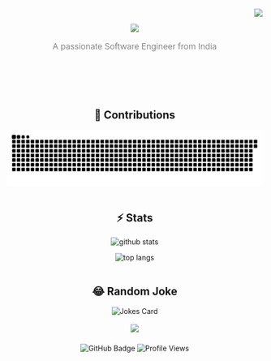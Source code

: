 <div align="center">
  <img align="right" src="https://visitor-badge.laobi.icu/badge?page_id=jwenjian.visitor-badge" />
  
  <div style="padding: 30px 20px; margin: 20px 0;">
    <img src="https://readme-typing-svg.herokuapp.com/?font=Righteous&size=35&center=true&vCenter=true&width=500&height=70&duration=4000&lines=Hi+There!+👋;+I'm+Nishita+Namdeo!;" />
    <h3 style="margin-top: 15px; color: #666; font-weight: 300;">A passionate Software Engineer from India</h3>
</div>

<br>

<div align="center">
  <h2>🐍 Contributions</h2>
  <picture>
    <source media="(prefers-color-scheme: dark)" srcset="https://raw.githubusercontent.com/nishita1010/nishita1010/output/github-contribution-grid-snake-dark.svg" />
    <source media="(prefers-color-scheme: light)" srcset="https://raw.githubusercontent.com/nishita1010/nishita1010/output/github-contribution-grid-snake.svg" />
    <img alt="github-snake" src="https://raw.githubusercontent.com/nishita1010/nishita1010/output/github-contribution-grid-snake.svg" />
  </picture>
</div>

<br>

<div align="center">
  <h2>⚡ Stats</h2>
  
  <p align="center">
<!--   <img width="45%" src="https://streak-stats.demolab.com?user=nishita1010&theme=radical&border_radius=8&count_private=true&background=45,667eea,764ba2&stroke=FFFFFF&ring=FFFFFF&fire=FFFFFF&currStreakLabel=FFFFFF"/> -->
    <img width="45%" src="https://github-readme-stats.vercel.app/api?username=nishita1010&show_icons=true&theme=radical&border_radius=8&bg_color=45,667eea,764ba2&title_color=FFFFFF&text_color=FFFFFF&icon_color=FFFFFF" alt="github stats" />
  </p>
  
  <img width="50%" src="https://github-readme-stats.vercel.app/api/top-langs/?username=nishita1010&layout=compact&theme=radical&border_radius=8&size_weight=0.5&count_weight=0.5&exclude_repo=github-readme-stats&bg_color=45,667eea,764ba2&title_color=FFFFFF&text_color=FFFFFF" alt="top langs" />
</div>

<br>

<div align="center">
  <h2>😂 Random Joke</h2>
  <img src="https://readme-jokes.vercel.app/api?theme=default" alt="Jokes Card" />
</div>

<br>

<div align="center">
  <img src="https://readme-typing-svg.herokuapp.com/?font=Righteous&size=20&center=true&vCenter=true&width=400&height=50&duration=4000&lines=Thanks+for+visiting!+✌️;+Let's+connect+on+LinkedIn!;Open+to+opportunities+:)">
  
  <p style="margin-top: 20px;">
    <img src="https://img.shields.io/github/followers/nishita1010?label=Followers&style=flat&color=667eea" alt="GitHub Badge">
    <img src="https://komarev.com/ghpvc/?username=nishita1010&color=764ba2&style=flat" alt="Profile Views">
  </p>
</div>

